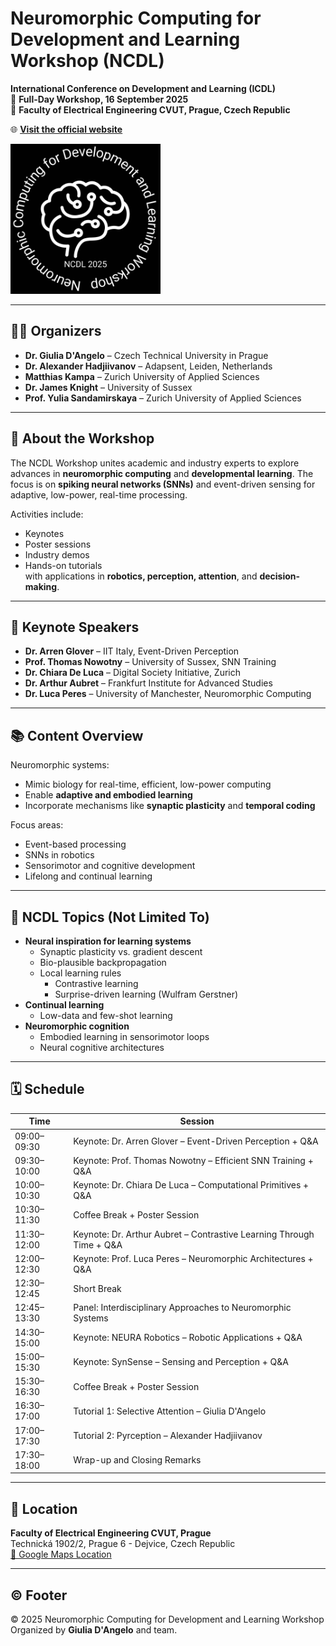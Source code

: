 # Neuromorphic Computing for Development and Learning Workshop (NCDL)

**International Conference on Development and Learning (ICDL)**  
📅 **Full-Day Workshop, 16 September 2025**  
📍 **Faculty of Electrical Engineering CVUT, Prague, Czech Republic**

🌐 [**Visit the official website**](https://giuliadangelo.github.io/NCDL2025.github.io/)



<img src="images/blacklogo.png" alt="Workshop Logo" width="240"/>

---

## 🧑‍🔬 Organizers

- **Dr. Giulia D'Angelo** – Czech Technical University in Prague  
- **Dr. Alexander Hadjiivanov** – Adapsent, Leiden, Netherlands  
- **Matthias Kampa** – Zurich University of Applied Sciences  
- **Dr. James Knight** – University of Sussex  
- **Prof. Yulia Sandamirskaya** – Zurich University of Applied Sciences  

---

## 🧠 About the Workshop

The NCDL Workshop unites academic and industry experts to explore advances in **neuromorphic computing** and **developmental learning**. The focus is on **spiking neural networks (SNNs)** and event-driven sensing for adaptive, low-power, real-time processing.

Activities include:
- Keynotes
- Poster sessions
- Industry demos
- Hands-on tutorials  
with applications in **robotics, perception, attention**, and **decision-making**.

---

## 🎤 Keynote Speakers

- **Dr. Arren Glover** – IIT Italy, Event-Driven Perception  
- **Prof. Thomas Nowotny** – University of Sussex, SNN Training  
- **Dr. Chiara De Luca** – Digital Society Initiative, Zurich  
- **Dr. Arthur Aubret** – Frankfurt Institute for Advanced Studies  
- **Dr. Luca Peres** – University of Manchester, Neuromorphic Computing  

---

## 📚 Content Overview

Neuromorphic systems:
- Mimic biology for real-time, efficient, low-power computing  
- Enable **adaptive and embodied learning**  
- Incorporate mechanisms like **synaptic plasticity** and **temporal coding**

Focus areas:
- Event-based processing
- SNNs in robotics
- Sensorimotor and cognitive development  
- Lifelong and continual learning

---

## 📌 NCDL Topics (Not Limited To)

- **Neural inspiration for learning systems**
  - Synaptic plasticity vs. gradient descent
  - Bio-plausible backpropagation
  - Local learning rules
    - Contrastive learning
    - Surprise-driven learning (Wulfram Gerstner)
- **Continual learning**
  - Low-data and few-shot learning
- **Neuromorphic cognition**
  - Embodied learning in sensorimotor loops
  - Neural cognitive architectures

---

## 🗓️ Schedule

| Time          | Session |
|---------------|---------|
| 09:00–09:30   | Keynote: Dr. Arren Glover – Event-Driven Perception + Q&A |
| 09:30–10:00   | Keynote: Prof. Thomas Nowotny – Efficient SNN Training + Q&A |
| 10:00–10:30   | Keynote: Dr. Chiara De Luca – Computational Primitives + Q&A |
| 10:30–11:30   | Coffee Break + Poster Session |
| 11:30–12:00   | Keynote: Dr. Arthur Aubret – Contrastive Learning Through Time + Q&A |
| 12:00–12:30   | Keynote: Prof. Luca Peres – Neuromorphic Architectures + Q&A |
| 12:30–12:45   | Short Break |
| 12:45–13:30   | Panel: Interdisciplinary Approaches to Neuromorphic Systems |
| 14:30–15:00   | Keynote: NEURA Robotics – Robotic Applications + Q&A |
| 15:00–15:30   | Keynote: SynSense – Sensing and Perception + Q&A |
| 15:30–16:30   | Coffee Break + Poster Session |
| 16:30–17:00   | Tutorial 1: Selective Attention – Giulia D'Angelo |
| 17:00–17:30   | Tutorial 2: Pyrception – Alexander Hadjiivanov |
| 17:30–18:00   | Wrap-up and Closing Remarks |

---

## 📍 Location

**Faculty of Electrical Engineering CVUT, Prague**  
Technická 1902/2, Prague 6 - Dejvice, Czech Republic  
[📍 Google Maps Location](https://www.google.com/maps/place/Technick%C3%A1+1902%2F2,+Prague)

---

## ©️ Footer

© 2025 Neuromorphic Computing for Development and Learning Workshop  
Organized by **Giulia D'Angelo** and team.
